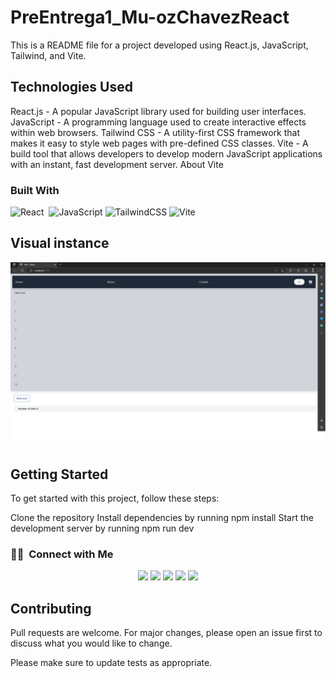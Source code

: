 # PreEntrega1_Mu-ozChavezReact

This is a README file for a project developed using React.js, JavaScript, Tailwind, and Vite.

## Technologies Used
React.js - A popular JavaScript library used for building user interfaces.
JavaScript - A programming language used to create interactive effects within web browsers.
Tailwind CSS - A utility-first CSS framework that makes it easy to style web pages with pre-defined CSS classes.
Vite - A build tool that allows developers to develop modern JavaScript applications with an instant, fast development server.
About Vite

### Built With

![React](https://img.shields.io/badge/react-%2320232a.svg?style=for-the-badge&logo=react&logoColor=%2361DAFB)&nbsp;
![JavaScript](https://img.shields.io/badge/javascript-%23323330.svg?style=for-the-badge&logo=javascript&logoColor=%23F7DF1E)
![TailwindCSS](https://img.shields.io/badge/tailwindcss-%2338B2AC.svg?style=for-the-badge&logo=tailwind-css&logoColor=white)
![Vite](https://img.shields.io/badge/vite-%23646CFF.svg?style=for-the-badge&logo=vite&logoColor=white)&nbsp;

## Visual instance
![Alt Text](src\assets\Image.jpg)

## Getting Started
To get started with this project, follow these steps:

Clone the repository
Install dependencies by running npm install
Start the development server by running npm run dev

### 🤝🏻 &nbsp;Connect with Me

<p align="center">
<a href="https://www.linkedin.com/in/cesar-eduardo-mu%C3%B1oz-chavez-a00674186/"><img src="https://img.shields.io/badge/LinkedIn-0077B5?style=for-the-badge&logo=linkedin&logoColor=white"/></a>
<a href="https://twitter.com/CesarEd43166481"><img src="https://img.shields.io/badge/Twitter-1DA1F2?style=for-the-badge&logo=twitter&logoColor=white"/></a>
<a href="https://www.facebook.com/cesareduardo.munozchavez/"><img src="https://img.shields.io/badge/Facebook-1877F2?style=for-the-badge&logo=facebook&logoColor=white"/></a>
<a href="mailto:cesareduardomucha@hotmail.com"><img src="https://img.shields.io/badge/Microsoft_Outlook-0078D4?style=for-the-badge&logo=microsoft-outlook&logoColor=white"/></a>
<a href="mailto:cesareduardomucha@gmail.com"><img src="https://img.shields.io/badge/Gmail-D14836?style=for-the-badge&logo=gmail&logoColor=white"/></a>
</p>

## Contributing

Pull requests are welcome. For major changes, please open an issue first
to discuss what you would like to change.

Please make sure to update tests as appropriate.

